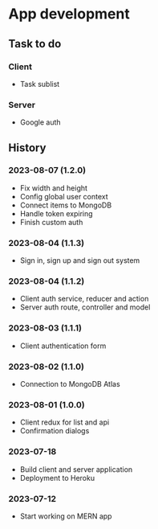 # App development

## Task to do

### Client

- Task sublist

### Server

- Google auth

## History

### 2023-08-07 (1.2.0)

- Fix width and height
- Config global user context
- Connect items to MongoDB
- Handle token expiring
- Finish custom auth

### 2023-08-04 (1.1.3)

- Sign in, sign up and sign out system

### 2023-08-04 (1.1.2)

- Client auth service, reducer and action
- Server auth route, controller and model

### 2023-08-03 (1.1.1)

- Client authentication form

### 2023-08-02 (1.1.0)

- Connection to MongoDB Atlas

### 2023-08-01 (1.0.0)

- Client redux for list and api
- Confirmation dialogs

### 2023-07-18

- Build client and server application
- Deployment to Heroku

### 2023-07-12

- Start working on MERN app
